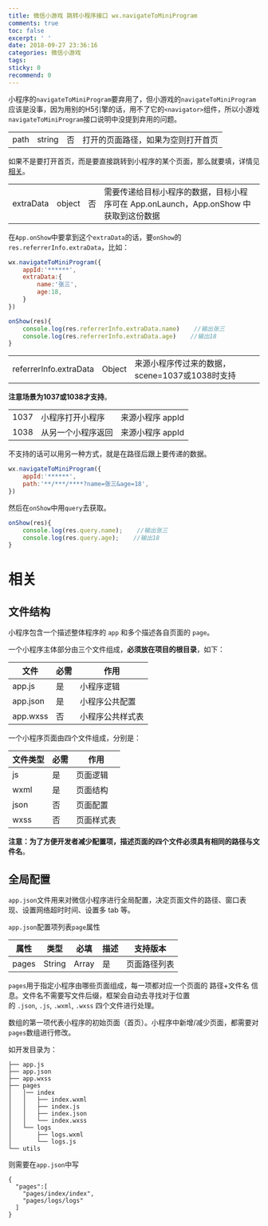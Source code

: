 ```yaml
---
title: 微信小游戏 跳转小程序接口 wx.navigateToMiniProgram
comments: true
toc: false
excerpt: ' '
date: 2018-09-27 23:36:16
categories: 微信小游戏
tags:
sticky: 0
recommend: 0
---
```

小程序的`navigateToMiniProgram`要弃用了，但小游戏的`navigateToMiniProgram`应该是没事，因为用别的H5引擎的话，用不了它的`<navigator>`组件，所以小游戏`navigateToMiniProgram`接口说明中没提到弃用的问题。

|      |        |     |                                    |
| ---- | ------ | --- | ---------------------------------- |
| path | string | 否  | 打开的页面路径，如果为空则打开首页 |

如果不是要打开首页，而是要直接跳转到小程序的某个页面，那么就要填，详情见[相关](#相关)。

|           |        |     |                                                                                      |
| --------- | ------ | --- | ------------------------------------------------------------------------------------ |
| extraData | object | 否  | 需要传递给目标小程序的数据，目标小程序可在 App.onLaunch，App.onShow 中获取到这份数据 |

在`App.onShow`中要拿到这个`extraData`的话，要`onShow`的`res.referrerInfo.extraData`，比如：

``` javascript
wx.navigateToMiniProgram({
    appId:'******',
    extraData:{
        name:'张三',
        age:18,
    }
})
```

``` javascript
onShow(res){
    console.log(res.referrerInfo.extraData.name)    //输出张三
    console.log(res.referrerInfo.extraData.age)    //输出18
}
```

|                        |        |                                                |
| ---------------------- | ------ | ---------------------------------------------- |
| referrerInfo.extraData | Object | 来源小程序传过来的数据，scene=1037或1038时支持 |

**注意场景为1037或1038才支持**。

|      |                    |                  |
| ---- | ------------------ | ---------------- |
| 1037 | 小程序打开小程序   | 来源小程序 appId |
| 1038 | 从另一个小程序返回 | 来源小程序 appId |

不支持的话可以用另一种方式，就是在路径后跟上要传递的数据。

``` javascript
wx.navigateToMiniProgram({
    appId:'******',
    path:'**/***/****?name=张三&age=18',
})
```

然后在`onShow`中用`query`去获取。

``` javascript
onShow(res){
    console.log(res.query.name);    //输出张三
    console.log(res.query.age);    //输出18
}
```

# 相关

## 文件结构

小程序包含一个描述整体程序的 `app` 和多个描述各自页面的 `page`。

一个小程序主体部分由三个文件组成，**必须放在项目的根目录**，如下：

| 文件     | 必需 | 作用             |
| -------- | ---- | ---------------- |
| app.js   | 是   | 小程序逻辑       |
| app.json | 是   | 小程序公共配置   |
| app.wxss | 否   | 小程序公共样式表 |

一个小程序页面由四个文件组成，分别是：

| 文件类型 | 必需 | 作用       |
| -------- | ---- | ---------- |
| js       | 是   | 页面逻辑   |
| wxml     | 是   | 页面结构   |
| json     | 否   | 页面配置   |
| wxss     | 否   | 页面样式表 |

**注意：为了方便开发者减少配置项，描述页面的四个文件必须具有相同的路径与文件名**。

## 全局配置

`app.json`文件用来对微信小程序进行全局配置，决定页面文件的路径、窗口表现、设置网络超时时间、设置多 tab 等。

`app.json`配置项列表`page`属性

| 属性  | 类型   | 必填  | 描述 | 支持版本     |
| ----- | ------ | ----- | ---- | ------------ |
| pages | String | Array | 是   | 页面路径列表 |

`pages`用于指定小程序由哪些页面组成，每一项都对应一个页面的 路径+文件名 信息。文件名不需要写文件后缀，框架会自动去寻找对于位置的 `.json`, `.js`, `.wxml`, `.wxss` 四个文件进行处理。

数组的第一项代表小程序的初始页面（首页）。小程序中新增/减少页面，都需要对`pages`数组进行修改。

如开发目录为：

```
├── app.js
├── app.json
├── app.wxss
├── pages
│   │── index
│   │   ├── index.wxml
│   │   ├── index.js
│   │   ├── index.json
│   │   └── index.wxss
│   └── logs
│       ├── logs.wxml
│       └── logs.js
└── utils
```

则需要在`app.json`中写

```
{
  "pages":[
    "pages/index/index",
    "pages/logs/logs"
  ]
}
```